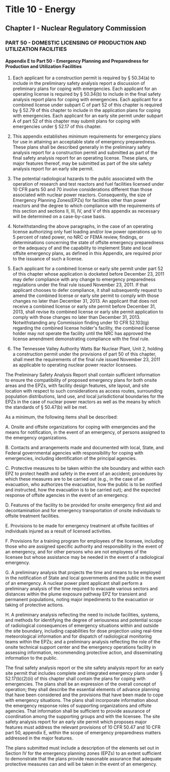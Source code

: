 
# Title 10 - Energy
## Chapter I - Nuclear Regulatory Commission
### PART 50 - DOMESTIC LICENSING OF PRODUCTION AND UTILIZATION FACILITIES
#### Appendix E to Part 50 - Emergency Planning and Preparedness for Production and Utilization Facilities

1. Each applicant for a construction permit is required by § 50.34(a) to include in the preliminary safety analysis report a discussion of preliminary plans for coping with emergencies. Each applicant for an operating license is required by § 50.34(b) to include in the final safety analysis report plans for coping with emergencies. Each applicant for a combined license under subpart C of part 52 of this chapter is required by § 52.79 of this chapter to include in the application plans for coping with emergencies. Each applicant for an early site permit under subpart A of part 52 of this chapter may submit plans for coping with emergencies under § 52.17 of this chapter.

2. This appendix establishes minimum requirements for emergency plans for use in attaining an acceptable state of emergency preparedness. These plans shall be described generally in the preliminary safety analysis report for a construction permit and submitted as part of the final safety analysis report for an operating license. These plans, or major features thereof, may be submitted as part of the site safety analysis report for an early site permit.

3. The potential radiological hazards to the public associated with the operation of research and test reactors and fuel facilities licensed under 10 CFR parts 50 and 70 involve considerations different than those associated with nuclear power reactors. Consequently, the size of Emergency Planning Zones(EPZs) for facilities other than power reactors and the degree to which compliance with the requirements of this section and sections II, III, IV, and V of this appendix as necessary will be determined on a case-by-case basis.

4. Notwithstanding the above paragraphs, in the case of an operating license authorizing only fuel loading and/or low power operations up to 5 percent of rated power, no NRC or FEMA review, findings, or determinations concerning the state of offsite emergency preparedness or the adequacy of and the capability to implement State and local offsite emergency plans, as defined in this Appendix, are required prior to the issuance of such a license.

5. Each applicant for a combined license or early site permit under part 52 of this chapter whose application is docketed before December 23, 2011 may defer compliance with any change to emergency preparedness regulations under the final rule issued November 23, 2011. If that applicant chooses to defer compliance, it shall subsequently request to amend the combined license or early site permit to comply with those changes no later than December 31, 2013. An applicant that does not receive a combined license or early site permit before December 31, 2013, shall revise its combined license or early site permit application to comply with those changes no later than December 31, 2013. Notwithstanding any Commission finding under 10 CFR 52.103(g) regarding the combined license holder's facility, the combined license holder may not operate the facility until the NRC has approved the license amendment demonstrating compliance with the final rule.

6. The Tennessee Valley Authority Watts Bar Nuclear Plant, Unit 2, holding a construction permit under the provisions of part 50 of this chapter, shall meet the requirements of the final rule issued November 23, 2011 as applicable to operating nuclear power reactor licensees.

The Preliminary Safety Analysis Report shall contain sufficient information to ensure the compatibility of proposed emergency plans for both onsite areas and the EPZs, with facility design features, site layout, and site location with respect to such considerations as access routes, surrounding population distributions, land use, and local jurisdictional boundaries for the EPZs in the case of nuclear power reactors as well as the means by which the standards of § 50.47(b) will be met.

As a minimum, the following items shall be described:

A. Onsite and offsite organizations for coping with emergencies and the means for notification, in the event of an emergency, of persons assigned to the emergency organizations.

B. Contacts and arrangements made and documented with local, State, and Federal governmental agencies with responsibility for coping with emergencies, including identification of the principal agencies.

C. Protective measures to be taken within the site boundary and within each EPZ to protect health and safety in the event of an accident; procedures by which these measures are to be carried out (e.g., in the case of an evacuation, who authorizes the evacuation, how the public is to be notified and instructed, how the evacuation is to be carried out); and the expected response of offsite agencies in the event of an emergency.

D. Features of the facility to be provided for onsite emergency first aid and decontamination and for emergency transportation of onsite individuals to offsite treatment facilities.

E. Provisions to be made for emergency treatment at offsite facilities of individuals injured as a result of licensed activities.

F. Provisions for a training program for employees of the licensee, including those who are assigned specific authority and responsibility in the event of an emergency, and for other persons who are not employees of the licensee but whose assistance may be needed in the event of a radiological emergency.

G. A preliminary analysis that projects the time and means to be employed in the notification of State and local governments and the public in the event of an emergency. A nuclear power plant applicant shall perform a preliminary analysis of the time required to evacuate various sectors and distances within the plume exposure pathway EPZ for transient and permanent populations, noting major impediments to the evacuation or taking of protective actions.

H. A preliminary analysis reflecting the need to include facilities, systems, and methods for identifying the degree of seriousness and potential scope of radiological consequences of emergency situations within and outside the site boundary, including capabilities for dose projection using real-time meteorological information and for dispatch of radiological monitoring teams within the EPZs; and a preliminary analysis reflecting the role of the onsite technical support center and the emergency operations facility in assessing information, recommending protective action, and disseminating information to the public.

The final safety analysis report or the site safety analysis report for an early site permit that includes complete and integrated emergency plans under § 52.17(b)(2)(ii) of this chapter shall contain the plans for coping with emergencies. The plans shall be an expression of the overall concept of operation; they shall describe the essential elements of advance planning that have been considered and the provisions that have been made to cope with emergency situations. The plans shall incorporate information about the emergency response roles of supporting organizations and offsite agencies. That information shall be sufficient to provide assurance of coordination among the supporting groups and with the licensee. The site safety analysis report for an early site permit which proposes major features must address the relevant provisions of 10 CFR 50.47 and 10 CFR part 50, appendix E, within the scope of emergency preparedness matters addressed in the major features.

The plans submitted must include a description of the elements set out in Section IV for the emergency planning zones (EPZs) to an extent sufficient to demonstrate that the plans provide reasonable assurance that adequate protective measures can and will be taken in the event of an emergency.
